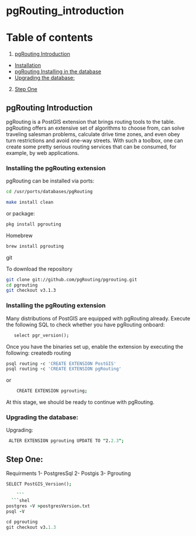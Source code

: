 # pgRouting_introduction
# Table of contents
1. [pgRouting Introduction](#introduction)
- [Installation](#install)
- [pgRouting Installing in the database](#ex)
- [Upgrading the database:](#up)
2. [Step One](#one)


## pgRouting Introduction <a name="introduction"></a>
pgRouting is a PostGIS extension that brings routing tools to the table. pgRouting offers an extensive set of algorithms to choose from, can solve traveling salesman problems, calculate drive time zones, and even obey turn restrictions and avoid one-way streets.
With such a toolbox, one can create some pretty serious routing services that can be consumed, for example, by web applications.
### Installing the pgRouting extension<a name="install"></a>
pgRouting can be installed via ports:
```bash
cd /usr/ports/databases/pgRouting
```
```bash
make install clean
```
or package:
```bash
pkg install pgrouting
```
Homebrew
```bash
brew install pgrouting
```
git

To download the repository
```bash
git clone git://github.com/pgRouting/pgrouting.git
cd pgrouting
git checkout v3.1.3
```

### Installing the pgRouting extension<a name="ex"></a>
Many distributions of PostGIS are equipped with pgRouting already. Execute the following SQL to check whether you have pgRouting onboard:
```j
   select pgr_version();
   ```   
Once you have the binaries set up, enable the extension by executing the following:
createdb routing
```j
psql routing -c 'CREATE EXTENSION PostGIS'
psql routing -c 'CREATE EXTENSION pgRouting'
  ```
  or
```j
    CREATE EXTENSION pgrouting;
   ```
   At this stage, we should be ready to continue with pgRouting.
   
 ### Upgrading the database: <a name="up"></a>
   Upgrading:
  ```j 
   ALTER EXTENSION pgrouting UPDATE TO "2.2.3";
  ```
    
## Step One:<a name="one"></a>

Requirments 
1- PostgresSql
2- Postgis
3- Pgrouting
 ```j
 SELECT PostGIS_Version();
			
     ```
   ```shel   
postgres -V >postgresVersion.txt
psql -V

cd pgrouting
git checkout v3.1.3
  ```

